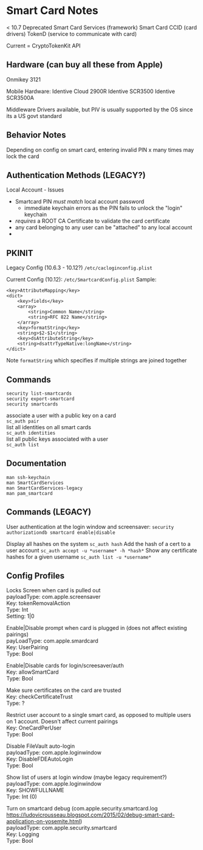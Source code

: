 Smart Card Notes
================

< 10.7 Deprecated
Smart Card Services (framework)
Smart Card CCID (card drivers)
TokenD (service to communicate with card)

Current = CryptoTokenKit API


Hardware (can buy all these from Apple)
---------------------------------------
Onmikey 3121

Mobile Hardware:
Identive Cloud 2900R
Identive SCR3500
Identive SCR3500A

Middleware Drivers available, but PIV is usually supported by the OS since its a US govt standard


Behavior Notes
--------------
Depending on config on smart card, entering invalid PIN x many times may lock the card

Authentication Methods (LEGACY?)
----------------------
Local Account - Issues
- Smartcard PIN *must match* local account password
  - immediate keychain errors as the PIN fails to unlock the "login" keychain
- *requires* a ROOT CA Certificate to validate the card certificate
- any card belonging to any user can be "attached" to any local account
- 

PKINIT
------
Legacy Config (10.6.3 - 10.12?)
`/etc/cacloginconfig.plist`

Current Config (10.12):
`/etc/SmartcardConfig.plist`
Sample:
```
<key>AttributeMapping</key>
<dict>
	<key>fields</key>
	<array>
		<string>Common Name</string>
		<string>RFC 822 Name</string>
	</array>
	<key>formatString</key>
	<string>$2-$1</string>
	<key>dsAttributeString</key>
	<string>dsattrTypeNative:longName</string>
</dict>
```
Note `formatString` which specifies if multiple strings are joined together

Commands
--------

`security list-smartcards`  
`security export-smartcard`  
`security smartcards`  

associate a user with a public key on a card  
`sc_auth pair`  
list all identities on all smart cards  
`sc_auth identities`  
list all public keys associated with a user  
`sc_auth list`  



Documentation
-------------
`man ssh-keychain`  
`man SmartCardServices`  
`man SmartCardServices-legacy`  
`man pam_smartcard`  

Commands (LEGACY)
-----------------
User authentication at the login window and screensaver:
`security authorizationdb smartcard enable|disable`

Display all hashes on the system
`sc_auth hash`
Add the hash of a cert to a user account
`sc_auth accept -u *username* -h *hash*`
Show any certificate hashes for a given username
`sc_auth list -u *username*`



Config Profiles
---------------

Locks Screen when card is pulled out  
payloadType: com.apple.screensaver  
Key: tokenRemovalAction  
Type: Int  
Setting: 1|0  

Enable|Disable prompt when card is plugged in (does not affect existing pairings)  
payLoadType: com.apple.smardcard  
Key: UserPairing  
Type: Bool  

Enable|Disable cards for login/screesaver/auth  
Key: allowSmartCard  
Type: Bool  

Make sure certificates on the card are trusted  
Key: checkCertificateTrust  
Type: ?  

Restrict user account to a single smart card, as opposed to multiple users on 1 account.    Doesn't affect current pairings  
Key: OneCardPerUser  
Type: Bool  

Disable FileVault auto-login  
payloadType: com.apple.loginwindow  
Key: DisableFDEAutoLogin  
Type: Bool  

Show list of users at login window (maybe legacy requirement?)  
payloadType: com.apple.loginwindow  
Key: SHOWFULLNAME  
Type: Int (0)  

Turn on smartcard debug (com.apple.security.smartcard.log https://ludovicrousseau.blogspot.com/2015/02/debug-smart-card-application-on-yosemite.html)  
payloadType: com.apple.security.smartcard  
Key: Logging  
Type: Bool  